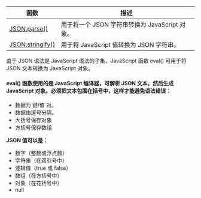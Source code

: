 | 函数                                                         | 描述                                           |
| ------------------------------------------------------------ | ---------------------------------------------- |
| [JSON.parse()](http://www.runoob.com/js/javascript-json-parse.html) | 用于将一个 JSON 字符串转换为 JavaScript 对象。 |
| [JSON.stringify()](http://www.runoob.com/js/javascript-json-stringify.html) | 用于将 JavaScript 值转换为 JSON 字符串。       |

由于 JSON 语法是 JavaScript 语法的子集，JavaScript 函数 eval() 可用于将 JSON 文本转换为 JavaScript 对象。 

#### eval() 函数使用的是 JavaScript 编译器，可解析 JSON 文本，然后生成 JavaScript 对象。必须把文本包围在括号中，这样才能避免语法错误：


- 数据为 键/值 对。
- 数据由逗号分隔。
- 大括号保存对象
- 方括号保存数组





**JSON 值可以是：**

- 数字（整数或浮点数）
- 字符串（在双引号中）
- 逻辑值（true 或 false）
- 数组（在方括号中）
- 对象（在花括号中）
- null